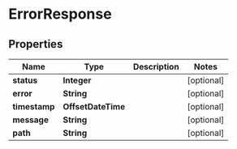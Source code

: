 

# ErrorResponse


## Properties

| Name | Type | Description | Notes |
|------------ | ------------- | ------------- | -------------|
|**status** | **Integer** |  |  [optional] |
|**error** | **String** |  |  [optional] |
|**timestamp** | **OffsetDateTime** |  |  [optional] |
|**message** | **String** |  |  [optional] |
|**path** | **String** |  |  [optional] |



